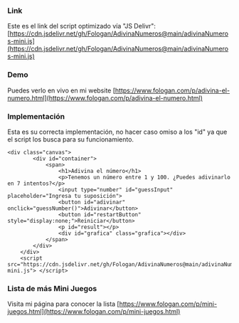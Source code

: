 ### Link
Este es el link del script optimizado vía "JS Delivr": [https://cdn.jsdelivr.net/gh/Fologan/AdivinaNumeros@main/adivinaNumeros-mini.js](https://cdn.jsdelivr.net/gh/Fologan/AdivinaNumeros@main/adivinaNumeros-mini.js)

### Demo

Puedes verlo en vivo en mi website [https://www.fologan.com/p/adivina-el-numero.html](https://www.fologan.com/p/adivina-el-numero.html)

### Implementación
Esta es su correcta implementación, no hacer caso omiso a los "id" ya que el script los busca para su funcionamiento.

```
<div class="canvas">
        <div id="container">
            <span>
                <h1>Adivina el número</h1>
                <p>Tenemos un número entre 1 y 100. ¿Puedes adivinarlo en 7 intentos?</p>
                <input type="number" id="guessInput" placeholder="Ingresa tu suposición">
                <button id="adivinar" onclick="guessNumber()">Adivinar</button>
                <button id="restartButton" style="display:none;">Reiniciar</button>
                <p id="result"></p>
                <div id="grafica" class="grafica"></div>
            </span>
        </div>
    </div>
    <script src="https://cdn.jsdelivr.net/gh/Fologan/AdivinaNumeros@main/adivinaNumeros-mini.js"> </script>
```


### Lista de más Mini Juegos

Visita mi página para conocer la lista [https://www.fologan.com/p/mini-juegos.html](https://www.fologan.com/p/mini-juegos.html)
